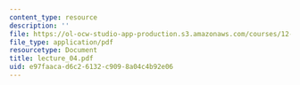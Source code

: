 ```yaml
---
content_type: resource
description: ''
file: https://ol-ocw-studio-app-production.s3.amazonaws.com/courses/12-746-marine-organic-geochemistry-spring-2005/e97faacad6c26132c9098a04c4b92e06_lecture_04.pdf
file_type: application/pdf
resourcetype: Document
title: lecture_04.pdf
uid: e97faaca-d6c2-6132-c909-8a04c4b92e06
---
```

